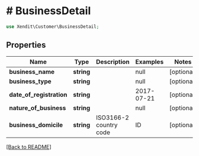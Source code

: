 # # BusinessDetail


```php
use Xendit\Customer\BusinessDetail;
```
## Properties

| Name | Type | Description | Examples | Notes |
| ------------ | ------------- | ------------- | ------------- | -------------|
| **business_name** | **string** |  | null |  [optional] |
| **business_type** | **string** |  | null |  [optional] |
| **date_of_registration** | **string** |  | 2017-07-21 |  [optional] |
| **nature_of_business** | **string** |  | null |  [optional] |
| **business_domicile** | **string** | ISO3166-2 country code | ID |  [optional] |


[[Back to README]](../../README.md)
